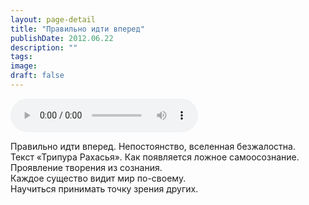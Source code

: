 ```yaml
---
layout: page-detail
title: "Правильно идти вперед"
publishDate: 2012.06.22
description: ""
tags:
image:
draft: false
---
```


<audio title="2012.06.22 - Правильно идти вперед.mp3" src="/upload/iblock/e48/e4841b6631a8a35d226b96082e6fba64.mp3" controls=""></audio>

 Правильно идти вперед. Непостоянство, вселенная безжалостна.  
 Текст «Трипура Рахасья». Как появляется ложное самоосознание.  
 Проявление творения из сознания.   
 Каждое существо видит мир по-своему.  
 Научиться принимать точку зрения других.  

  
